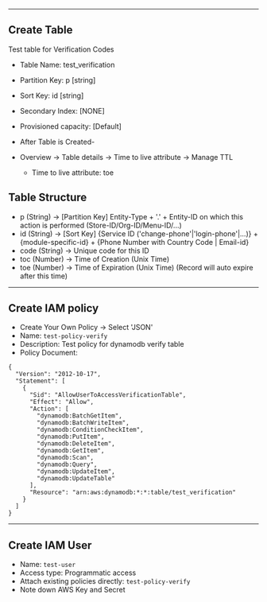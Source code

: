 ------------
Create Table
------------
Test table for Verification Codes

* Table Name: test_verification
* Partition Key: p [string]
* Sort Key: id [string]

* Secondary Index: [NONE]
* Provisioned capacity: [Default]

* After Table is Created-
* Overview -> Table details -> Time to live attribute -> Manage TTL
    * Time to live attribute: toe

Table Structure
---------------
* p (String)          ->	[Partition Key] Entity-Type + '.' + Entity-ID on which this action is performed (Store-ID/Org-ID/Menu-ID/...)
* id (String)         ->	[Sort Key] {Service ID ('change-phone'|'login-phone'|...)} + {module-specific-id} + {Phone Number with Country Code | Email-id}
* code (String)       ->	Unique code for this ID
* toc (Number)		    ->	Time of Creation (Unix Time)
* toe (Number)		    ->	Time of Expiration (Unix Time) (Record will auto expire after this time)



-----------------
Create IAM policy
-----------------
* Create Your Own Policy -> Select 'JSON'
* Name: `test-policy-verify`
* Description: Test policy for dynamodb verify table
* Policy Document:
```
{
  "Version": "2012-10-17",
  "Statement": [
    {
      "Sid": "AllowUserToAccessVerificationTable",
      "Effect": "Allow",
      "Action": [
        "dynamodb:BatchGetItem",
        "dynamodb:BatchWriteItem",
        "dynamodb:ConditionCheckItem",
        "dynamodb:PutItem",
        "dynamodb:DeleteItem",
        "dynamodb:GetItem",
        "dynamodb:Scan",
        "dynamodb:Query",
        "dynamodb:UpdateItem",
        "dynamodb:UpdateTable"
      ],
      "Resource": "arn:aws:dynamodb:*:*:table/test_verification"
    }
  ]
}
```



---------------
Create IAM User
---------------
* Name: `test-user`
* Access type: Programmatic access
* Attach existing policies directly: `test-policy-verify`
* Note down AWS Key and Secret
